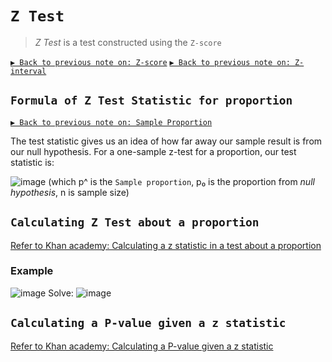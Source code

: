 # `Z Test`

> _Z Test_ is a test constructed using the `Z-score`

[`▶︎ Back to previous note on: Z-score`](https://github.com/solomonxie/solomonxie.github.io/issues/50#issuecomment-410644808)
[`▶︎ Back to previous note on: Z-interval`](https://github.com/solomonxie/solomonxie.github.io/issues/50#issuecomment-418641425)

## `Formula of Z Test Statistic for proportion`

[`▶︎ Back to previous note on: Sample Proportion`](https://github.com/solomonxie/solomonxie.github.io/issues/50#issuecomment-416493188)


The test statistic gives us an idea of how far away our sample result is from our null hypothesis. For a one-sample z-test for a proportion, our test statistic is:

![image](https://user-images.githubusercontent.com/14041622/45348047-2736ba80-b5e0-11e8-9199-610a5e0e9b9d.png)
(which p^ is the `Sample proportion`, p₀ is the proportion from _null hypothesis_, n is sample size)


## `Calculating Z Test about a proportion`

[Refer to Khan academy: Calculating a z statistic in a test about a proportion](https://www.khanacademy.org/math/statistics-probability/significance-tests-one-sample/modal/v/calculating-a-z-statistic-in-a-significance-test)

### Example
![image](https://user-images.githubusercontent.com/14041622/45347965-ef2f7780-b5df-11e8-951d-cd459d192097.png)
Solve:
![image](https://user-images.githubusercontent.com/14041622/45348229-aa581080-b5e0-11e8-9ebf-b130cca01930.png)



## `Calculating a P-value given a z statistic`

[Refer to Khan academy: Calculating a P-value given a z statistic](https://www.khanacademy.org/math/statistics-probability/significance-tests-one-sample/modal/v/calculating-p-value-from-z-table)